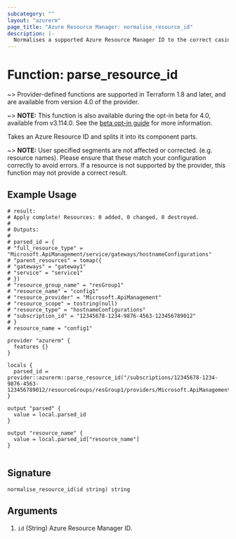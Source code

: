```yaml
---
subcategory: ""
layout: "azurerm"
page_title: "Azure Resource Manager: normalise_resource_id"
description: |-
  Normalises a supported Azure Resource Manager ID to the correct casing for Terraform.
---
```


# Function: parse_resource_id

~> Provider-defined functions are supported in Terraform 1.8 and later, and are available from version 4.0 of the provider.

~> **NOTE:** This function is also available during the opt-in beta for 4.0, available from v3.114.0. See the [beta opt-in guide](website/docs/guides/4.0-beta.html.markdown) for more information.

Takes an Azure Resource ID and splits it into its component parts. 

~> **NOTE:** User specified segments are not affected or corrected. (e.g. resource names). Please ensure that these match your configuration correctly to avoid errors. If a resource is not supported by the provider, this function may not provide a correct result. 

## Example Usage

```hcl
# result:
# Apply complete! Resources: 0 added, 0 changed, 0 destroyed.
# 
# Outputs:
# 
# parsed_id = {
# "full_resource_type" = "Microsoft.ApiManagement/service/gateways/hostnameConfigurations"
# "parent_resources" = tomap({
# "gateways" = "gateway1"
# "service" = "service1"
# })
# "resource_group_name" = "resGroup1"
# "resource_name" = "config1"
# "resource_provider" = "Microsoft.ApiManagement"
# "resource_scope" = tostring(null)
# "resource_type" = "hostnameConfigurations"
# "subscription_id" = "12345678-1234-9876-4563-123456789012"
# }
# resource_name = "config1"

provider "azurerm" {
  features {}
}

locals {
  parsed_id = provider::azurerm::parse_resource_id("/subscriptions/12345678-1234-9876-4563-123456789012/resourceGroups/resGroup1/providers/Microsoft.ApiManagement/service/service1/gateways/gateway1/hostnameConfigurations/config1")
}

output "parsed" {
  value = local.parsed_id
}

output "resource_name" {
  value = local.parsed_id["resource_name"]
}


```

## Signature

```text
normalise_resource_id(id string) string
```

## Arguments

1. `id` (String) Azure Resource Manager ID.
